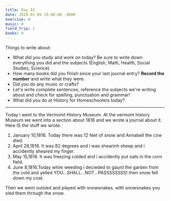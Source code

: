 ```yaml
---
title: Day 83
date: 2018-01-09 19:00:00 -0000
exercise: 0
music: 0
field_trip: 1
books: 0
---
```

Things to write about:

* What did you study and work on today? Be sure to write down everything you did and the subjects (English, Math, Health, Social Studies, Science).
* How many books did you finish since your last journal entry? **Record the number** and write what they were.
* Did you do any music or crafts?
* Let's write complete sentences, reference the subjects we're writing about and check for spelling, punctuation and grammar!
* What did you do at History for Homeschoolers today?

***

Today i went to the Vermomt History Museum. At the vermont history Museum we went into a section about 1816 and we wrote a journal about it. Here IS the stuff we wrote.

1. January 10,1816. Today there was 12 feet of snow and Annabell the cow died.
2. April 28,1816. It was 82 degrees and i was shearinh sheep and i accidently sheared my finger.
3. May 15,1816. It was freezing colded and i accidently put oats in the corn field.
4. June 8,1816.Today while weeding i decieded to gaurd the garden from the cold and yelled YOU...SHALL...NOT...PASSSSSSSS! then snow fell down my coat.

Then we went outsied and played with snowsnakes. with snowsnakes you sled them through the snow.
